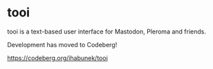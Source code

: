 # tooi

tooi is a text-based user interface for Mastodon, Pleroma and friends.

Development has moved to Codeberg!

https://codeberg.org/ihabunek/tooi
